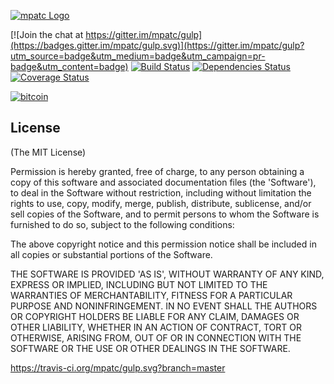 [![mpatc Logo](http://s32.postimg.org/5yhtdaxhh/Drawing_9.png)](http://github.com/mpatc)

[![Join the chat at https://gitter.im/mpatc/gulp](https://badges.gitter.im/mpatc/gulp.svg)](https://gitter.im/mpatc/gulp?utm_source=badge&utm_medium=badge&utm_campaign=pr-badge&utm_content=badge)
[![Build Status](https://travis-ci.org/mpatc/gulp.svg?branch=master)](https://travis-ci.org/mpatc/gulp)
[![Dependencies Status](https://david-dm.org/mpatc/gulp.svg)](https://david-dm.org/mpatc/gulp)
[![Coverage Status](https://coveralls.io/repos/github/mpatc/gulp/badge.svg?branch=master)](https://coveralls.io/github/mpatc/gulp?branch=master)

[![bitcoin](https://localbitcoins.com/ad-embed/271916/half-banner)](https://localbitcoins.com/ad/271916)

## License

(The MIT License)

Permission is hereby granted, free of charge, to any person obtaining
a copy of this software and associated documentation files (the
'Software'), to deal in the Software without restriction, including
without limitation the rights to use, copy, modify, merge, publish,
distribute, sublicense, and/or sell copies of the Software, and to
permit persons to whom the Software is furnished to do so, subject to
the following conditions:

The above copyright notice and this permission notice shall be
included in all copies or substantial portions of the Software.

THE SOFTWARE IS PROVIDED 'AS IS', WITHOUT WARRANTY OF ANY KIND,
EXPRESS OR IMPLIED, INCLUDING BUT NOT LIMITED TO THE WARRANTIES OF
MERCHANTABILITY, FITNESS FOR A PARTICULAR PURPOSE AND NONINFRINGEMENT.
IN NO EVENT SHALL THE AUTHORS OR COPYRIGHT HOLDERS BE LIABLE FOR ANY
CLAIM, DAMAGES OR OTHER LIABILITY, WHETHER IN AN ACTION OF CONTRACT,
TORT OR OTHERWISE, ARISING FROM, OUT OF OR IN CONNECTION WITH THE
SOFTWARE OR THE USE OR OTHER DEALINGS IN THE SOFTWARE.

https://travis-ci.org/mpatc/gulp.svg?branch=master
